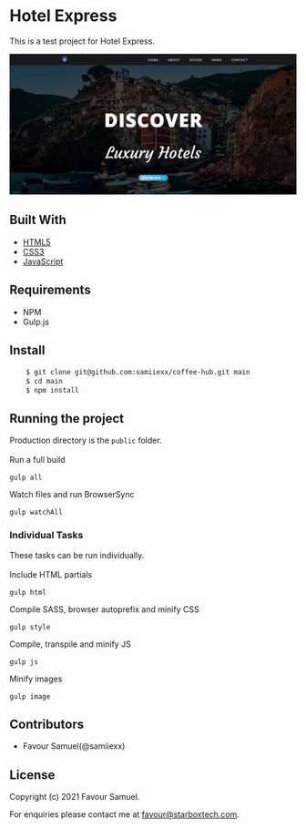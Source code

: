 # Hotel Express
This is a test project for Hotel Express. 

![Hotel Express](screenshot.jpg)

## Built With
- [HTML5](https://developer.mozilla.org/en-US/docs/Web/Guide/HTML/HTML5)
- [CSS3](https://developer.mozilla.org/en-US/docs/Web/CSS)
- [JavaScript](https://developer.mozilla.org/en-US/docs/Web/JavaScript)

## Requirements
 - NPM
 - Gulp.js

## Install
```
    $ git clone git@github.com:samiiexx/coffee-hub.git main
    $ cd main
    $ npm install
```

## Running the project
Production directory is the `public` folder.\
\
Run a full build
```
gulp all
```
Watch files and run BrowserSync
```
gulp watchAll
```
### Individual Tasks
These tasks can be run individually.\
\
Include HTML partials
```
gulp html
```
Compile SASS, browser autoprefix and minify CSS
```
gulp style
```
Compile, transpile and minify JS
```
gulp js
```
Minify images
```
gulp image
```
## Contributors
- Favour Samuel(@samiiexx)

## License
Copyright (c) 2021 Favour Samuel.

For enquiries please contact me at [favour@starboxtech.com](mailto:favour@starboxtech.com).
  
